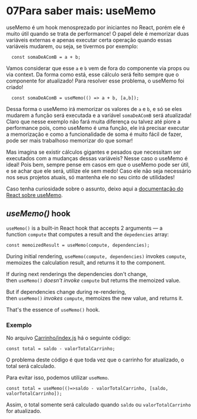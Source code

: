 # 07Para saber mais: useMemo

useMemo é um hook menosprezado por iniciantes no React, porém ele é muito útil quando se trata de performance! O papel dele é memorizar duas variáveis externas e apenas executar certa operação quando essas variáveis mudarem, ou seja, se tivermos por exemplo:

```
  const somaDeAComB = a + b;
```

Vamos considerar que esse `a` e `b` vem de fora do componente via props ou via context. Da forma como está, esse cálculo será feito sempre que o componente for atualizado! Para resolver esse problema, o useMemo foi criado!

```
  const somaDeAComB = useMemo(() => a + b, [a,b]);
```

Dessa forma o useMemo irá memorizar os valores de `a` e `b`, e só se eles mudarem a função será executada e a variável `somaDeAComB` será atualizada! Claro que nesse exemplo não fará muita diferença ou talvez até piore a performance pois, como useMemo é uma função, ele irá precisar executar a memorização e como a funcionalidade de soma é muito fácil de fazer, pode ser mais trabalhoso memorizar do que somar!

Mas imagina se existir cálculos gigantes e pesados que necessitam ser executados com a mudanças dessas variáveis? Nesse caso o useMemo é ideal! Pois bem, sempre pense em casos em que o useMemo pode ser útil, e se achar que ele será, utilize ele sem medo! Caso ele não seja necessário nos seus projetos atuais, só mantenha ele no seu cinto de utilidades!

Caso tenha curiosidade sobre o assunto, deixo aqui a [documentação do React sobre useMemo](https://pt-br.reactjs.org/docs/hooks-reference.html#usememo).









## *useMemo()* hook

`useMemo()` is a built-in React hook that accepts 2 arguments — a function `compute` that computes a result and the `depedencies` array:

```
const memoizedResult = useMemo(compute, dependencies);
```

During initial rendering, `useMemo(compute, dependencies)` invokes `compute`, memoizes the calculation result, and returns it to the component.

If during next renderings the dependencies don't change, then `useMemo()` *doesn't invoke* `compute` but returns the memoized value.

But if dependencies change during re-rendering, then `useMemo()` *invokes* `compute`, memoizes the new value, and returns it.

That's the essence of `useMemo()` hook.

### Exemplo

No arquivo [Carrinho/index.js](../projeto/src/pages/Carrinho/index.js) há o seguinte código:

```
const total = saldo - valorTotalCarrinho;
```

O problema deste código é que toda vez que o carrinho for atualizado, o total será calculado.

Para evitar isso, podemos utilizar `useMemo`.

```
const total = useMemo(()=>saldo - valorTotalCarrinho, [saldo, valorTotalCarrinho]);
```

Assim, o total somente será calculado quando `saldo` ou `valorTotalCarrinho` for atualizado.
